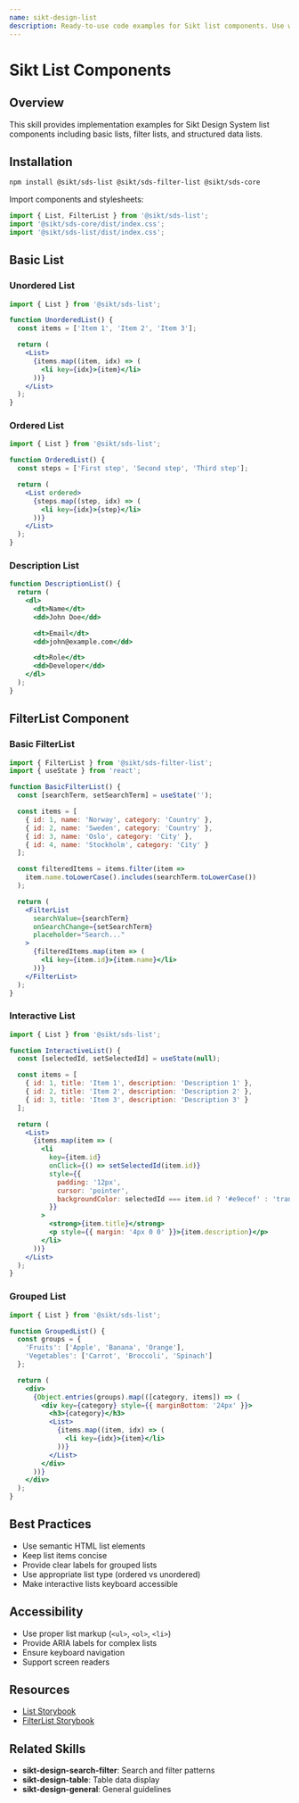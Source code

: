 ```yaml
---
name: sikt-design-list
description: Ready-to-use code examples for Sikt list components. Use when developers ask "How do I create lists?", "Show me list examples", "How to implement FilterList?", or need list implementations for data display, navigation, and filtered content.
---
```


# Sikt List Components

## Overview

This skill provides implementation examples for Sikt Design System list components including basic lists, filter lists, and structured data lists.

## Installation

```bash
npm install @sikt/sds-list @sikt/sds-filter-list @sikt/sds-core
```

Import components and stylesheets:

```js
import { List, FilterList } from '@sikt/sds-list';
import '@sikt/sds-core/dist/index.css';
import '@sikt/sds-list/dist/index.css';
```

## Basic List

### Unordered List

```jsx
import { List } from '@sikt/sds-list';

function UnorderedList() {
  const items = ['Item 1', 'Item 2', 'Item 3'];

  return (
    <List>
      {items.map((item, idx) => (
        <li key={idx}>{item}</li>
      ))}
    </List>
  );
}
```

### Ordered List

```jsx
import { List } from '@sikt/sds-list';

function OrderedList() {
  const steps = ['First step', 'Second step', 'Third step'];

  return (
    <List ordered>
      {steps.map((step, idx) => (
        <li key={idx}>{step}</li>
      ))}
    </List>
  );
}
```

### Description List

```jsx
function DescriptionList() {
  return (
    <dl>
      <dt>Name</dt>
      <dd>John Doe</dd>

      <dt>Email</dt>
      <dd>john@example.com</dd>

      <dt>Role</dt>
      <dd>Developer</dd>
    </dl>
  );
}
```

## FilterList Component

### Basic FilterList

```jsx
import { FilterList } from '@sikt/sds-filter-list';
import { useState } from 'react';

function BasicFilterList() {
  const [searchTerm, setSearchTerm] = useState('');

  const items = [
    { id: 1, name: 'Norway', category: 'Country' },
    { id: 2, name: 'Sweden', category: 'Country' },
    { id: 3, name: 'Oslo', category: 'City' },
    { id: 4, name: 'Stockholm', category: 'City' }
  ];

  const filteredItems = items.filter(item =>
    item.name.toLowerCase().includes(searchTerm.toLowerCase())
  );

  return (
    <FilterList
      searchValue={searchTerm}
      onSearchChange={setSearchTerm}
      placeholder="Search..."
    >
      {filteredItems.map(item => (
        <li key={item.id}>{item.name}</li>
      ))}
    </FilterList>
  );
}
```

### Interactive List

```jsx
import { List } from '@sikt/sds-list';

function InteractiveList() {
  const [selectedId, setSelectedId] = useState(null);

  const items = [
    { id: 1, title: 'Item 1', description: 'Description 1' },
    { id: 2, title: 'Item 2', description: 'Description 2' },
    { id: 3, title: 'Item 3', description: 'Description 3' }
  ];

  return (
    <List>
      {items.map(item => (
        <li
          key={item.id}
          onClick={() => setSelectedId(item.id)}
          style={{
            padding: '12px',
            cursor: 'pointer',
            backgroundColor: selectedId === item.id ? '#e9ecef' : 'transparent'
          }}
        >
          <strong>{item.title}</strong>
          <p style={{ margin: '4px 0 0' }}>{item.description}</p>
        </li>
      ))}
    </List>
  );
}
```

### Grouped List

```jsx
import { List } from '@sikt/sds-list';

function GroupedList() {
  const groups = {
    'Fruits': ['Apple', 'Banana', 'Orange'],
    'Vegetables': ['Carrot', 'Broccoli', 'Spinach']
  };

  return (
    <div>
      {Object.entries(groups).map(([category, items]) => (
        <div key={category} style={{ marginBottom: '24px' }}>
          <h3>{category}</h3>
          <List>
            {items.map((item, idx) => (
              <li key={idx}>{item}</li>
            ))}
          </List>
        </div>
      ))}
    </div>
  );
}
```

## Best Practices

- Use semantic HTML list elements
- Keep list items concise
- Provide clear labels for grouped lists
- Use appropriate list type (ordered vs unordered)
- Make interactive lists keyboard accessible

## Accessibility

- Use proper list markup (`<ul>`, `<ol>`, `<li>`)
- Provide ARIA labels for complex lists
- Ensure keyboard navigation
- Support screen readers

## Resources

- [List Storybook](https://designsystem.sikt.no/storybook/?path=/docs/components-list--docs)
- [FilterList Storybook](https://designsystem.sikt.no/storybook/?path=/docs/components-filter-list--docs)

## Related Skills

- **sikt-design-search-filter**: Search and filter patterns
- **sikt-design-table**: Table data display
- **sikt-design-general**: General guidelines
